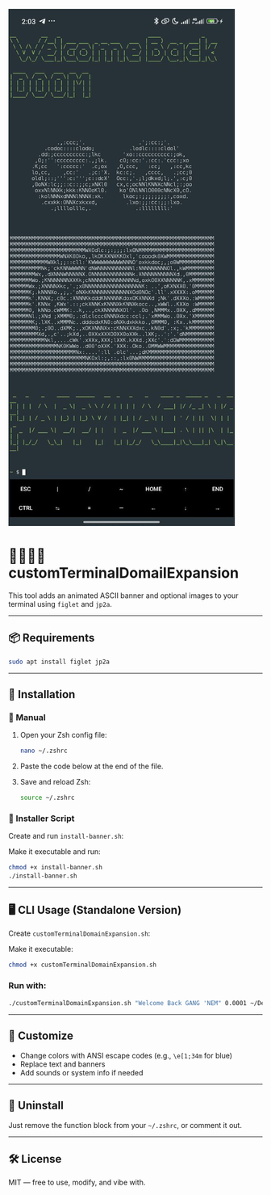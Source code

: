 ![Alt text](banner.jpg)


# 🧿🌀🌌🧠 customTerminalDomailExpansion

This tool adds an animated ASCII banner and optional images to your terminal using `figlet` and `jp2a`.

---

## 📦 Requirements

```bash
sudo apt install figlet jp2a
```

---

## 📂 Installation

### 🔧 Manual

1. Open your Zsh config file:
   ```bash
   nano ~/.zshrc
   ```

2. Paste the code below at the end of the file.

3. Save and reload Zsh:
   ```bash
   source ~/.zshrc
   ```

### 📜 Installer Script

Create and run `install-banner.sh`:



Make it executable and run:

```bash
chmod +x install-banner.sh
./install-banner.sh
```

---

## 🖥️ CLI Usage (Standalone Version)

Create `customTerminalDomainExpansion.sh`:



Make it executable:

```bash
chmod +x customTerminalDomainExpansion.sh
```

### Run with:
```bash
./customTerminalDomainExpansion.sh "Welcome Back GANG 'NEM" 0.0001 ~/Desktop/banner.jpg ~/Desktop/banner2.jpg
```

---

## 📸 Customize
- Change colors with ANSI escape codes (e.g., `\e[1;34m` for blue)
- Replace text and banners
- Add sounds or system info if needed

---

## 🧼 Uninstall

Just remove the function block from your `~/.zshrc`, or comment it out.

---

## 🛠️ License
MIT — free to use, modify, and vibe with.
